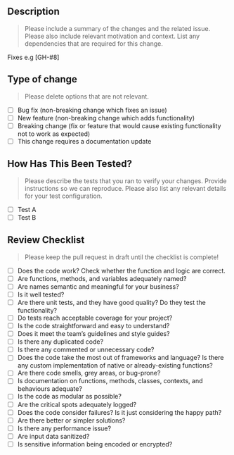 ## **Description**

> Please include a summary of the changes and the related issue. Please also include relevant motivation and context. List any dependencies that are required for this change.

Fixes e.g [GH-#8]

## **Type of change**

> Please delete options that are not relevant.

- [ ] Bug fix (non-breaking change which fixes an issue)
- [ ] New feature (non-breaking change which adds functionality)
- [ ] Breaking change (fix or feature that would cause existing functionality not to work as expected)
- [ ] This change requires a documentation update

## **How Has This Been Tested?**

> Please describe the tests that you ran to verify your changes. Provide instructions so we can reproduce. Please also list any relevant details for your test configuration.

- [ ] Test A
- [ ] Test B

## **Review Checklist** 
> Please keep the pull request in draft until the checklist is complete!
- [ ] Does the code work? Check whether the function and logic are correct.
- [ ] Are functions, methods, and variables adequately named?
- [ ] Are names semantic and meaningful for your business?
- [ ] Is it well tested?
- [ ] Are there unit tests, and they have good quality? Do they test the functionality?
- [ ] Do tests reach acceptable coverage for your project?
- [ ] Is the code straightforward and easy to understand?
- [ ] Does it meet the team’s guidelines and style guides?
- [ ] Is there any duplicated code?
- [ ] Is there any commented or unnecessary code?
- [ ] Does the code take the most out of frameworks and language? Is there any custom implementation of native or already-existing functions?
- [ ] Are there code smells, grey areas, or bug-prone?
- [ ] Is documentation on functions, methods, classes, contexts, and behaviours adequate?
- [ ] Is the code as modular as possible?
- [ ] Are the critical spots adequately logged?
- [ ] Does the code consider failures? Is it just considering the happy path?
- [ ] Are there better or simpler solutions?
- [ ] Is there any performance issue?
- [ ] Are input data sanitized?
- [ ] Is sensitive information being encoded or encrypted?